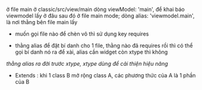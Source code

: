 ở file main ở classic/src/view/main dòng viewModel: 'main', để khai báo viewmodel lấy ở đâu
sau đó ở file main mode; dòng alias: 'viewmodel.main', là nơi thằng bên file main lấy

- muốn gọi file nào để chèn vô thì sử dụng key requires

- thằng alias để đặt bí danh cho 1 file, thằng nào đã requires rồi thì có thể gọi bí danh nó ra để xài, alias cần widget còn xtype thì không

*thằng alias ra đời trước xtype, xtype dùng để cải thiện hiệu năng*

- Extends : khi 1 class B mở rộng class A, các phương thức của A là 1 phần của B
